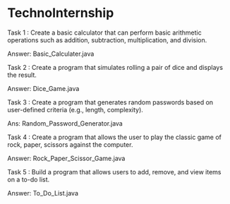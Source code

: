 # TechnoInternship

Task 1 : Create a basic calculator that can perform basic arithmetic operations such as addition, subtraction, multiplication, and division.

Answer: Basic_Calculater.java


Task 2 : Create a program that simulates rolling a pair of dice and displays the result.

Answer: Dice_Game.java

Task 3 : Create a program that generates random passwords based on user-defined criteria (e.g., length, complexity).

Ans: Random_Password_Generator.java

Task 4 : Create a program that allows the user to play the classic game of rock, paper, scissors against the computer.

Answer: Rock_Paper_Scissor_Game.java

Task 5 : Build a program that allows users to add, remove, and view items on a to-do list.

Answer: To_Do_List.java

